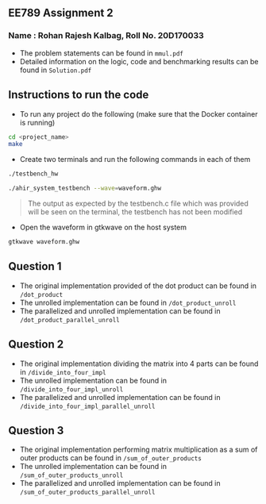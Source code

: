 ## EE789 Assignment 2

### Name : Rohan Rajesh Kalbag, Roll No. 20D170033

- The problem statements can be found in `mmul.pdf`
- Detailed information on the logic, code and benchmarking results can be found in `Solution.pdf`

## Instructions to run the code

- To run any project do the following (make sure that the Docker container is running)

```bash
cd <project_name>
make
```
- Create two terminals and run the following commands in each of them

```bash
./testbench_hw
```
```bash
./ahir_system_testbench --wave=waveform.ghw
``` 
> The output as expected by the testbench.c file which was provided will be seen on the terminal, the testbench has not been modified
- Open the waveform in gtkwave on the host system

```bash
gtkwave waveform.ghw
```

## Question 1
- The original implementation provided of the dot product can be found in `/dot_product`
- The unrolled implementation can be found in `/dot_product_unroll`
- The parallelized and unrolled implementation can be found in `/dot_product_parallel_unroll`

## Question 2
- The original implementation dividing the matrix into 4 parts can be found in `/divide_into_four_impl`
- The unrolled implementation can be found in `/divide_into_four_impl_unroll`
- The parallelized and unrolled implementation can be found in `/divide_into_four_impl_parallel_unroll`

## Question 3
- The original implementation performing matrix multiplication as a sum of outer products can be found in `/sum_of_outer_products`
- The unrolled implementation can be found in `/sum_of_outer_products_unroll`
- The parallelized and unrolled implementation can be found in `/sum_of_outer_products_parallel_unroll`